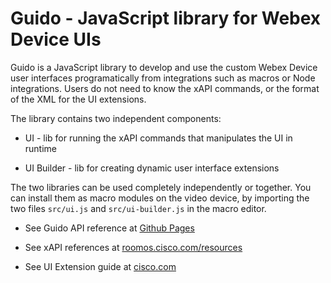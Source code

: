 # Guido - JavaScript library for Webex Device UIs

Guido is a JavaScript library to develop and use the custom Webex Device user interfaces
programatically from integrations such as macros or Node integrations. Users do not need to know the xAPI commands,
or the format of the XML for the UI extensions.

The library contains two independent components:

* UI - lib for running the xAPI commands that manipulates the UI in runtime

* UI Builder - lib for creating dynamic user interface extensions

The two libraries can be used completely independently or together. You can install them as macro modules on the video device, by importing the two files `src/ui.js` and `src/ui-builder.js` in the macro editor.

* See Guido API reference at [Github Pages](https://cisco-ce.github.io/guido/)

* See xAPI references at [roomos.cisco.com/resources](https://roomos.cisco.com)

* See UI Extension guide at [cisco.com](https://www.cisco.com/c/en/us/support/collaboration-endpoints/telepresence-quick-set-series/products-installation-and-configuration-guides-list.html)